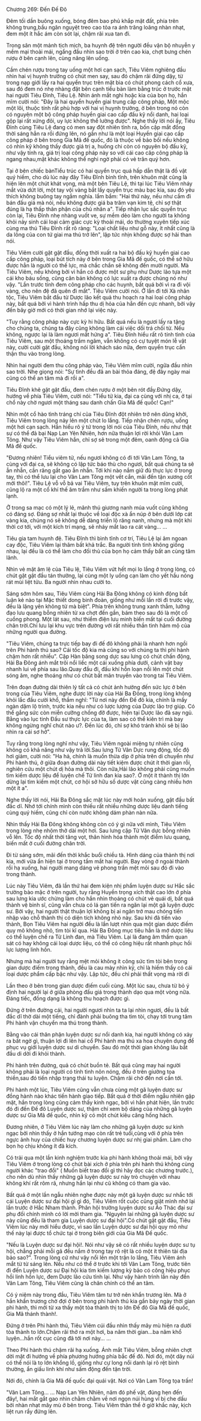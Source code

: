 




Chương 269: Đến Đế Đô


Đêm tối dần buông xuống, bóng đêm bao phủ khắp mặt đất, phía trên không trung,bầu ngân nguyệt treo cao tỏa ra ánh trăng loãng nhàn nhạt, đem một ít hắc ám còn sót lại, chậm rãi xua tan đi.

Trong sân một mảnh tịch mịch, ba huynh đệ trên người đều vận bộ nhuyễn y mềm mại thoải mái, ngẩng đầu nhìn sao trời ở trên cao kia, chợt bưng chén rượu ở bên cạnh lên, cùng nâng lên uống.

Cầm chén rượu trong tay uống một hơi cạn sạch, Tiêu Viêm nghiêng đầu nhìn hai vị huynh trưởng có chút men say, sau đó chậm rãi đứng dậy, từ trong nạp giới lấy ra hai quyển trục trên mặt bìa có chút phong cách cổ xưa, sau đó đem nó nhẹ nhàng đặt bên cạnh tiểu bàn làm bằng trúc ở trước mặt hai người Tiêu Đỉnh, Tiêu Lệ. Nhìn ánh mắt nghi hoặc kia của bọn họ, hắn mĩm cười nói: "Đây là hai quyển huyền giai trung cấp công pháp, Một mộc một lôi, thuộc tính rất phù hợp với hai vị huynh trưởng, ở bên trong nó còn có nguyên một bộ công pháp huyền giai cao cấp đấu kỹ nổi danh, hai loại gộp lại rất xứng đôi, uy lực không thể lường được". Nghe thấy lời nói ấy, Tiêu Đỉnh cùng Tiêu Lệ đang có men say đột nhiên tỉnh ra, bốn cặp mắt đồng thời sáng hẳn ra rồi đứng lên, nó gần như là một loại Huyền giai cao cấp công pháp ở bên trong Gia Mã đế quốc, đó là thuộc về bảo bối nếu không có nhìn kỹ không thấy được giá trị a, huống chi còn có nguyên bộ đấu kỹ, như vậy tính ra, giá trị loại công pháp này so với cái cao câp công pháp là ngang nhau,mặt khác không thể nghi ngờ phải có vẻ trân quý hơn.

Tại ở bên chiếc bànTiểu trúc có hai quyển trục quá hấp dẫn thật là đồ vật quý hiếm, cho dù lúc này đây Tiêu Đĩnh bình tĩnh, trên khuôn mặt cũng là hiện lên một chút khát vọng, mà một bên Tiêu Lệ, thì tại lúc Tiêu Viêm nháy mắt vừa dứt lời, một tay vội vàng bắt lấy quyển trục màu bạc kia, sau đó yêu thích không buông tay ngắm nghía. lẩm bẩm: "Hai thứ này, nếu như cầm đi bán đấu giá mà nói, nếu không được giá ba trăm vạn kim tệ, chỉ sợ thật đúng là hạ thấp thân phận của chủ nhân a". Tiếp nhận lục sắc quyển trục còn lại, Tiêu Đỉnh nhẹ nhàng vuốt ve, sự mềm dẻo làm cho người ta không khỏi nảy sinh cái loại cảm giác cực kỳ thoải mái, do thường xuyên tiếp xúc cùng ma thú Tiêu Đỉnh rất rõ ràng: "Loại chất liệu như gỗ này, ít nhất cũng là da lông của con tứ giai ma thú trở lên", lập tức nhịn không được sợ hãi than nói.

Tiêu Viêm cười gật gật đầu, đồng thời xuất ra hai bộ đấu kỹ huyền giai cao cấp công pháp, loại bút tích này ở bên trong Gia Mã đế quốc, có thể sở hữu được hẳn là người có thế lực, mà chắc chắn sẽ không đến mười người. Mà Tiêu Viêm, nếu không bởi vì hắn có được một sư phụ như Dược lão tựa một cái kho báu sống, cũng căn bản không có lực xuất ra được chúng nó như vậy. "Lần trước tính đem công pháp cho các huynh, bất quá bởi vì ra đi vội vàng, cho nên đệ đã quên đi mất". Tiêu Viêm cười nói. Ở lần đi tới Xà nhân tộc, Tiêu Viêm bắt đầu từ Dược lão kết quả thu hoạch ra hai loại công pháp này, bất quá bởi vì hành trình hấp thu dị hỏa của hắn đến cực nhanh, bởi vậy đến bây giờ mới có thời gian nhớ lại việc này.

"Tuy rằng công pháp này cực kỳ hi hữu. Bất quá nếu là ngươi lấy ra tặng cho chúng ta, chúng ta đây cũng không làm cái việc dối trá chối từ. Nếu không, ngược lại là làm ngươi mất hứng a". Tiêu Đỉnh hiểu rất rõ tính tình của Tiêu Viêm, sau một thoáng trầm ngâm, vẫn không có cự tuyệt món lễ vật này, cười cười gật đầu, không nói lời khách sáo nữa, đem quyển trục cẩn thận thu vào trong lòng.

Nhìn hai người đem thu công pháp vào, Tiêu Viêm mĩm cười, ngữa đầu nhìn sao trời. Nhẹ giọng nói: "Sự tình đều đã an bài thỏa đáng, đệ đây ngày mai cũng có thể an tâm mà đi rồi a".

Tiêu Đĩnh khẽ gật gật đầu, đem chén rượu ở một bên rót đầy.Đứng dậy, hướng về phía Tiêu Viêm, cười nói: "Tiểu tử kia, đại ca cùng với nhị ca, ở tại chổ này chờ ngươi một tháng sau danh chấn Gia Mã đế quốc! Cạn!"

Nhìn một cổ hào tình tráng chí của Tiêu Đĩnh đột nhiên trở nên dũng khởi, Tiêu Viêm trong lòng nảy lên một chút lo lắng. Tiếp nhận chén rượu, uống một hơi cạn sạch. Hắn hiểu rõ ý tứ trong lời nói của Tiêu Đỉnh, nếu như thật sự có thể đả bại Nạp Lan Yên Nhiên, hơn nữa thuận lợi rời khỏi Vân Lam Tông. Như vậy Tiêu Viêm hắn, chỉ sợ sẽ trong một đêm, oanh động cả Gia Mã đế quốc.

"Đương nhiên! Tiểu viêm tử, nếu ngươi không có đi tới Vân Lam Tông, ta cùng với đại ca, sẽ không có lập tức báo thù cho ngươi, bất quá chúng ta sẽ ẫn nhẫn, cắn răng gắt gao ẫn nhẫn. Tới khi nào nắm giữ đủ thực lực ở trong tay, thì có thể lưu lại cho Vân Lam Tông một vết cắn, mãi đến tận xương cốt mới thôi!". Tiêu Lệ vỗ vỗ bả vai Tiêu Viêm, tuy trên khuôn mặt mĩm cười, cũng lộ ra một cổ khí thế âm trầm như sấm khiến người ta trong lòng phát lạnh.

Ở trong sa mạc có một lý lẻ, mãnh thú giương nanh múa vuốt cũng không có đáng sợ. Đáng sợ nhất lại thuộc về loại độc xà ẩn núp ở bên dưới lớp cát vàng kia, chúng nó sẽ không dễ dàng triển lộ răng nanh, nhưng mà một khi thời cơ tới, với một kích trí mạng, sẽ nháy mắt lao ra cát vàng… …

Tiêu gia tam huynh đệ. Tiêu Đĩnh thì bình tĩnh cơ trí, Tiêu Lệ lại âm ngoan cay độc, Tiêu Viêm lại thâm bất khả trắc. Ba người tính tình không giống nhau, lại đều là có thể làm cho đối thủ của bọn họ cảm thấy bất an cùng tâm lãnh.

Nhìn vẻ mặt âm lệ của Tiêu lệ, Tiêu Viêm vứt hết mọi lo lắng ở trong lòng, có chút gật gật đầu tán thưởng, lại cùng một ly uống cạn làm cho yết hầu nóng rát mùi liệt tửu. Ba người nhìn nhau cười to.

Sáng sớm hôm sau, Tiêu Viêm cùng Hải Ba Đông không có kinh động bất luận kẻ nào tại Mặc thiết dong binh đoàn, giống như mỗi lần rời đi trước vậy, đều là lặng yên không từ mà biệt". Phía trên không trung xanh thẳm, lưỡng đạo lưu quang bỗng nhiên từ xa chợt đến gần, bám theo sau đó là một cổ cuồng phong. Một lát sau, như thiểm điện lưu minh biến mất tại cuối đường chân trời.Chỉ lưu lại khu vực trên đường với rất nhiều thần tình hâm mộ của những người qua đường.

"Tiêu Viêm, chúng ta trực tiếp bay đi đế đô không phải là nhanh hơn ngồi trên Phi hành thú sao? Cái tốc độ kia mà cũng so với chúng ta thì phi hành chậm hơn rất nhiều". Cặp Hàn băng song dực sau lưng có chút chấn động, Hải Ba Đông ánh mắt trôi nổi liếc một cái xuống phía dưới, cảnh vật bay nhanh lui về phía sau lão.Quay đầu đi, đấu khí hỗn loạn nổi lên một chút sóng âm, nghe thoáng như có chút bất mãn truyền vào trong tai Tiêu Viêm.

Trên đoạn đường dài thiên lý tất cả có chút ảnh hưởng đến sức lực ở bên trong của Tiêu Viêm, nghe được lời này của Hải Ba Đông, trong lòng không khỏi lắc đầu cười khổ, thầm nghĩ: "Từ nơi này đến Đế đô kia, chính là mấy ngàn dặm lộ trình, trước kia nếu như có lược lượng của Dược lão trợ giúp. Có thể gắng sức còn miễn cưỡng chống đỡ được, hiện tại Dược lão đã say ngủ. Bằng vào lục tinh Đấu sư thực lực của ta, làm sao có thể kiên trì mà bay không ngừng nghĩ chút nào ư?. Đến lúc đó, chỉ sợ khó tránh khỏi sẽ bị lão nhìn ra cái sơ hở".

Tuy rằng trong lòng nghĩ như vậy, Tiêu Viêm ngoài miệng tự nhiên cũng không có khả năng như vậy trả lời.Sau lưng Tử Vân Dực rung động, tốc độ hơi giảm, cười nói: "Ha hả, chính là muốn thừa dịp ở phía trên di chuyển như Phi hành thú, ở giữa đoạn đường dài này tiết kiệm được chút ít thời gian rỗi, nghiên cứu một chút dị hỏa mà thôi. Còn nữa,Hải lão không phải cũng muốn tìm kiếm dược liệu để luyện chế Tử linh đan kia sao?. Ở một ít thành thị lớn dừng lại tìm kiếm một chút, cơ hội sở hữu số dược vật cũng càng nhiều hơn một ít a".

Nghe thấy lời nói, Hải Ba Đông sắc mặt lúc này mới hoãn xuống, gật đầu bất đắc dĩ. Nhớ tới chính mình còn thiếu rất nhiều những dược liệu danh tiếng cùng quý hiếm, cũng chỉ còn nước không dám phàn nàn nữa.

Nhìn thấy Hải Ba Đông không không còn có ý gì nữa với mình, Tiêu Viêm trong lòng nhẹ nhõm thở dài một hơi. Sau lưng cặp Tử Vân dực bỗng nhiên vỗ lên. Tốc độ nhất thời tăng vọt, thân hình hóa thành một điểm lưu quang, biến mất ở cuối đường chân trời.

Đi từ sáng sớm, mãi đến thời khắc buổi chiều tà. Hình dáng của thành thị nơi kia, mới vừa ẩn hiện tại ở trong tầm mắt hai người. Bay vòng ở ngoài thành rồi hạ xuống, hai người mang dáng vẻ phong trần mệt mỏi sau đó đi vào trong thành.

Lúc này Tiêu Viêm, đã lần thứ hai đem kiện nhị phẩm luyện dược sư Hắc sắc trường bào mặc ở trên người, tuy rằng Huyền trọng xích thật cao lớn ở phía sau lưng kia ước chừng làm cho hắn nhìn thoáng có chút vẻ quái dị, bất quá thành vệ binh sĩ, cũng vẫn chưa có lá gan tiến ra ngăn lại một gã luyện dược sư. Bởi vậy, hai người thật thuận lợi không bị ai ngăn trở mau chóng tiến nhập vào chỗ thành thị có diện tích không nhỏ này. Sau khi đã tiến vào thành, Bọn Tiêu Viêm hai người đều là lần lượt nhìn qua một gian dược điếm quy mô không nhỏ, tìm tòi kĩ qua. Hải Ba Đông mục tiêu hẳn là mớ dược liệu có thể luyện chế ra Tử Linh đan, mà Tiêu Viêm. Lại là đang âm thầm quan sát có hay không cái loại dược liệu, có thể có công hiệu rất nhanh phục hồi lực lượng linh hồn.

Nhưng mà hai người tuy rằng mệt mỏi không ít công sức tìm tòi bên trong gian dược điếm trong thành, đều là cau mày nhìn kỹ, chỉ là hiếm thấy có cái loại dược phẩm cấp bậc như vậy. Lập tức, đều chỉ phải thất vọng mà rời đi

Lần theo ở bên trong gian dược điếm cuối cùng. Một lúc sau, chưa từ bỏ ý định hai người lại ở giữa phòng đấu giá trong thành dạo qua một vòng nữa. Đáng tiếc, đồng dạng là không thu hoạch được gì.

Đứng ở trên đường cái, hai người ngươi nhìn ta ta lại nhìn ngươi, đều là bất đắc dĩ thờ dài một tiếng, chỉ đành phải buông tha tìm tòi, chạy tới trung tâm Phi hành vận chuyển ma thú trong thành.

Bằng vào cái thân phận luyện dược sư nổi danh kia, hai người không có xảy ra bất ngờ gì, thuận lợi đi lên hai cổ Phi hành ma thú xa hoa chuyên dụng để phục vụ giới luyện dược sư di chuyển. Sau đó một thời gian không lâu bắt đầu di dời đi khỏi thành.

Phi hành trên đường, quả có chút buồn tẻ. Bất quá cũng may hai người không phải là loại người có tính tình nôn nóng, đều ở trên giường tọa thiền,sau đó tiến nhập trạng thái tu luyện. Chậm rãi chờ đến nơi cần tới.

Phi hành một lúc, Tiêu Viêm cũng vẫn chưa cùng một gã luyện dược sư đồng hành nào khác tiến hành giao tiếp. Bất quá ở thời điểm ngẫu nhiên gặp mặt, hắn trong lòng cũng cảm thấy kinh ngạc, bởi vì hắn phát hiện, lần trước đó đi đến Đế đô Luyện dược sư, thậm chí xem bộ dáng của những gã luyện dược sư Gia Mã đế quốc, nhìn kỹ có một chút kiêu căng hống hách.

Đương nhiên, ở Tiêu Viêm lúc này làm cho những gã luyện dược sư kinh ngạc bởi nhìn thấy ở hắn tướng mạo còn rất trẻ tuổi,cùng với ở phía trên ngực ảnh huy của chiếc huy chương luyện dược sư nhị giai phẩm. Làm cho bọn họ chịu không ít đã kích.

Có trải qua một lần kinh nghiệm trước kia phi hành không thoải mái, bởi vậy Tiêu Viêm ở trong lòng có chút bài xích ở phía trên phi hành thú không cùng người khác "trao đổi" ( Muốn biết trao đổi gì thì hãy đọc các chương trước.), cho nên dù nhìn thấy những gã luyện dược sư này trò chuyện với nhau không khí rất rôm rã, nhưng hắn lại như cũ không có tham gia vào.

Bất quá ở một lần ngẫu nhiên nghe được này một gã luyện dược sư nhắc tới cái Luyện dược sư đại hội gì gì đó, Tiêu Viêm rốt cuộc cũng giật mình nhớ lại lần trước ở Hắc Nham thành. Phân hội trưởng luyện dược sư Áo Thác đại sư phụ đối chính mình có lời mời tham gia. "Nguyên lai những gã luyện dược sư này cũng đều là tham gia Luyện dược sư đại hội".Có chút gật gật đầu, Tiêu Viêm lúc này mới hiểu được, vì sao lần Luyện dược sư đại hội quy mô như thế này lại được tổ chức tại ở trong biên giới của Gia Mã Đế quốc.

"Nếu là Luyện dược sư đại hội!. Nói như vậy sẽ có rất nhiều luyện dược sư tụ hội, chẳng phải mỗi gã đều nắm ở trong tay rõ rệt là có một ít thiên tài địa bảo sao?". Trong lòng cứ như vậy nổi lên một trận lo lắng, Tiêu Viêm ánh mắt từ từ sáng lên. Nếu như có thể ở trước khi tới Vân Lam Tông, trước tiên đi đến Luyện dược sư Đại hội kia tìm kiếm lượng kỳ bảo có công hiệu phục hồi linh hồn lực, đem Dược lão cứu tỉnh lại. Như vậy hành trình lần này đến Vân Lam Tông, Tiêu Viêm cũng là chân chính có thể an tâm.

Có ý niệm này trong đầu, Tiêu Viêm tâm tư trở nên khẩn trương lên. Mà ở hắn khẩn trương chờ đợi ở bên trong phi hành thú kia gần bảy ngày thời gian phi hành, thì mới từ xa thấy một tòa thành thị to lớn Đế đô Gia Mã đế quốc, Gia Mã thánh thành!.

Đứng ở trên Phi hành thú, Tiêu Viêm cúi đầu nhìn thấy mây mù hiện ra dưới tòa thành to lớn.Chậm rãi thở ra một hơi, ba năm thời gian…ba năm khổ luyện…hắn rốt cục cũng đã tới nơi này… …

Theo Phi hành thú chậm rãi hạ xuống. Ánh mắt Tiêu Viêm, bỗng nhiên chợt dời mặt đi hướng về phía phương hướng phía bắc đế đô. Nơi đó, một dãy núi có thể nói là to lớn khổng lồ, giống như cự long nổi danh lại rõ rệt bình thường, ẩn giấu linh khí như sấm động đến tận trời.

Nới đó, chính là Gia Mã đế quốc đại quái vật. Nơi có Vân Lam Tông tọa trấn!

"Vân Lam Tông… … Nạp Lan Yên Nhiên, năm đó phế vật, đúng hẹn đến đây!, hai mắt gắt gao nhìn chằm chằm về nơi ngọn núi hùng vĩ bị che dấu bởi nhàn nhạt mây mù ở bên trong. Tiêu Viêm thân thể ở giờ khắc này, kịch liệt run rẩy đứng lên.




